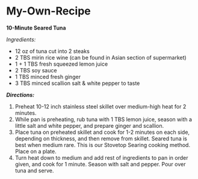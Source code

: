 # My-Own-Recipe
**10-Minute Seared Tuna**

_Ingredients:_
* 12 oz of tuna cut into 2 steaks
* 2 TBS mirin rice wine (can be found in Asian section of supermarket)
* 1 + 1 TBS fresh squeezed lemon juice
* 2 TBS soy sauce
* 1 TBS minced fresh ginger
* 3 TBS minced scallion salt & white pepper to taste

_**Directions:**_

1. Preheat 10-12 inch stainless steel skillet over medium-high heat for 2 minutes.
2. While pan is preheating, rub tuna with 1 TBS lemon juice, season with a little salt and white pepper, and prepare ginger and scallion.
3. Place tuna on preheated skillet and cook for 1-2 minutes on each side, depending on thickness, and then remove from skillet. Seared tuna is best when medium rare. This is our Stovetop Searing cooking method. Place on a plate.
4. Turn heat down to medium and add rest of ingredients to pan in order given, and cook for 1 minute. Season with salt and pepper. Pour over tuna and serve.
